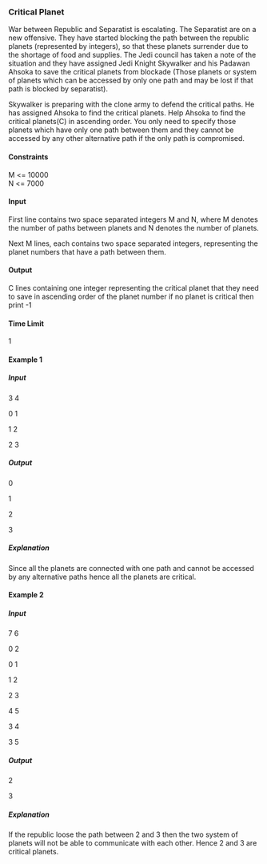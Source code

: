### Critical Planet

War between Republic and Separatist is escalating. The Separatist are on a new offensive. They have started blocking the path between the republic planets (represented by integers), so that these planets surrender due to the shortage of food and supplies. The Jedi council has taken a note of the situation and they have assigned Jedi Knight Skywalker and his Padawan Ahsoka to save the critical planets from blockade (Those planets or system of planets which can be accessed by only one path and may be lost if that path is blocked by separatist).

Skywalker is preparing with the clone army to defend the critical paths. He has assigned Ahsoka to find the critical planets. Help Ahsoka to find the critical planets(C) in ascending order. You only need to specify those planets which have only one path between them and they cannot be accessed by any other alternative path if the only path is compromised.

#### Constraints

M <= 10000  
N <= 7000

#### Input

First line contains two space separated integers M and N, where M denotes the number of paths between planets and N denotes the number of planets.

Next M lines, each contains two space separated integers, representing the planet numbers that have a path between them.

#### Output

C lines containing one integer representing the critical planet that they need to save in ascending order of the planet number if no planet is critical then print -1

#### Time Limit

1

#### Example 1

##### Input

3 4

0 1

1 2

2 3

##### Output

0

1

2

3

##### Explanation

Since all the planets are connected with one path and cannot be accessed by any alternative paths hence all the planets are critical.

#### Example 2

##### Input

7 6

0 2

0 1

1 2

2 3

4 5

3 4

3 5

##### Output

2

3

##### Explanation

If the republic loose the path between 2 and 3 then the two system of planets will not be able to communicate with each other. Hence 2 and 3 are critical planets.
